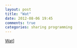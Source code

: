 ```yaml
---
layout: post
title: "Wat"
date: 2012-08-06 19:45
comments: true
categories: sharing programming 
---
```

[Wat](https://www.destroyallsoftware.com/talks/wat/)]

